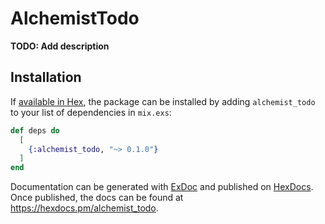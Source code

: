 # AlchemistTodo

**TODO: Add description**

## Installation

If [available in Hex](https://hex.pm/docs/publish), the package can be installed
by adding `alchemist_todo` to your list of dependencies in `mix.exs`:

```elixir
def deps do
  [
    {:alchemist_todo, "~> 0.1.0"}
  ]
end
```

Documentation can be generated with [ExDoc](https://github.com/elixir-lang/ex_doc)
and published on [HexDocs](https://hexdocs.pm). Once published, the docs can
be found at <https://hexdocs.pm/alchemist_todo>.


